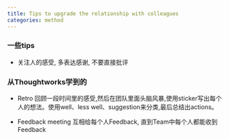 ```yaml
---
title: Tips to upgrade the relationship with colleagues
categories: method
---
```



### 一些tips

- 关注人的感受, 多表达感谢, 不要直接批评

### 从Thoughtworks学到的

- Retro 回顾一段时间里的感受,然后在团队里面头脑风暴,使用sticker写出每个人的想法。使用well、less well、suggestion来分类,最后总结出actions。

- Feedback meeting 互相给每个人Feedback, 直到Team中每个人都能收到Feedback
